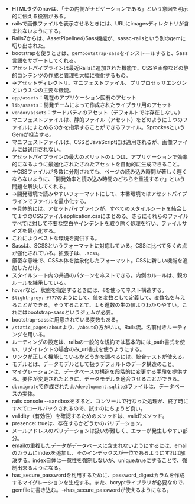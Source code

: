 - HTMLタグのnavは、「その内側がナビゲーションである」という意図を明示的に伝える役割がある。
- railsで画像ファイルを表示させるときには、URLにimagesディレクトリが含まれないようにする。
- Rails7からは、AssetPipelineのSass機能が、sassc-railsという別のgemに切り出された。
- bootstrapを使うときは、gem`bootstrap-sass`をインストールすると、Sass言語をサポートしてくれる。
- アセットパイプラインは最近Railsに追加された機能で、CSSや画像などの静的コンテンツの作成と管理を大幅に強化するもの。
- →アセットディレクトリ、マニフェストファイル、プリプロセッサエンジンという３つの主要な機能。
- `app/assets`：現在のアプリケーション固有のアセット
- `lib/assets`：開発チームによって作成されたライブラリ用のアセット
- `vendor/assets`：サードパティのアセット（デフォルトでは存在しない。）
- マニフェストファイルは、静的ファイル（アセット）をどのように１つのファイルにまとめるのかを指示することができるファイル。SprockesというGemが担当する。
- マニフェストファイルは、CSSとJavaScriptには適用されるが、画像ファイルには適用されない。
- アセットパイプラインの最大のメリットの１つは、アプリケーションで効率的になるように最適化されたされたアセットを自動的に生成できること。
- →CSSファイルが多数に分割されても、ページの読み込み時間が著しく遅くならないように、「開発効率と読み込み時間のどちらを重視するか」という問題を解決してくれる。
- →開発環境で読みやすいフォーマットにして、本番環境ではアセットパイプラインでファイルを最小化する。
- →具体的には、アセットパイプラインが、すべてのスタイルシートを結合して１つのCSSファイルapplication.cssにまとめる。さらにそれらのファイルすべてに対して不要な空白やインデントを取り除く処理を行い、ファイルサイズを最小化する。
- これによりベストな環境を提供する。
- Sassは、SCSSというフォーマットに対応している。CSSに比べて多くの点が強化されている。拡張子は、`.scss`。
- 厳密な意味で、CSS本体を抽象化したフォーマット。CSSに新しい機能を追加しただけ。
- スタイルシート内の共通のパターンをネストできる。内側のルールは、親のルールを継承している。
- `hover`など、状態を指定するときには、`&`を使ってネスト構造する。
- `$light-grey: #777`のようにして、値を変数として定義して、変数名を与えることができる。そうすることて、１６進数の生の値よりわかりやすい。これにはbootstrap-sassというジェムが必要。
- bootstrap-sassに用意されている変数もある。
- `/static_pages/about`より、`/about`の方がいい。Rails流。名前付きルーティングを用いる。
- ルーティングの設定は、railsの一般的な規約では基本的には_path書式を使い、リダイレクトの場合のみ_url書式を使うようにする。
- リンクが正しく機能しているかどうかを調べるには、統合テストが使える。
- モデルとは、データモデルとして扱うデフォルトのデータ構造のこと。
- マイグレーションは、データベースの構造を段階的に変更する手段を提供する。要件が変更されたときに、データモデルを適合させることができる。
- `db:migrate`で作成された`db/development.sqlite3`ファイルは、データベースの実体。
- rails console --sandboxをすると、コンソールで行なった処理が、終了時にすべてロールバックされるので、試すのにちょうど良い。
- validity（有効性）を確認するためのメソッドは、valid?メソッド。
- presence: trueは、存在するかどうかのバリデーション。
- メールアドレスのバリデーションは扱いが難しく、エラーが発生しやすい部分。
- emailの重複したデータがデータベースに含まれないようにするには、emailのカラムにindexを追加し、そのインデックスが一位であるようにすれば解決する。index自体は一意性を強制しないが、unique:trueにすることで、強制出来るようになる。
- has_secure_passwordを利用するために、password_digestカラムを作成するマイグレーションを生成する。また、bcryptライブラリが必要なので、gemfileに書き込む。→has_secure_passwordが使えるようになる。
- 
